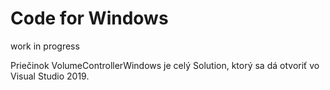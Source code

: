 # Code for Windows

work in progress

Priečinok VolumeControllerWindows je celý Solution, ktorý sa dá otvoriť vo Visual Studio 2019.